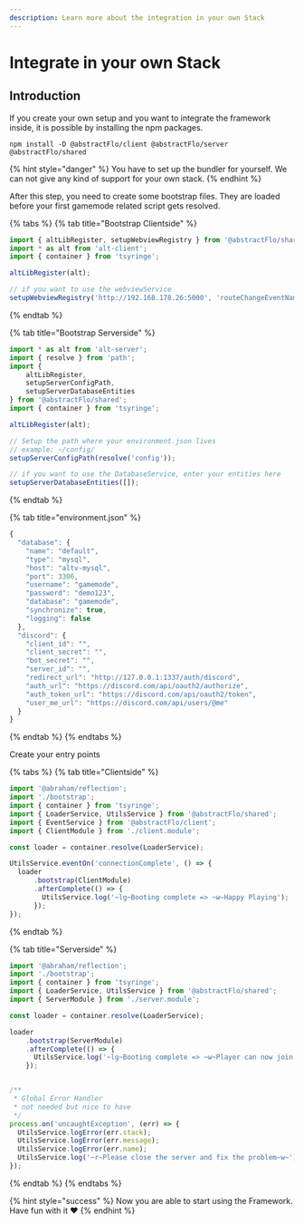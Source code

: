 ```yaml
---
description: Learn more about the integration in your own Stack
---
```


# Integrate in your own Stack

## Introduction

If you create your own setup and you want to integrate the framework inside, it is possible by installing the npm packages.

```text
npm install -D @abstractFlo/client @abstractFlo/server @abstractFlo/shared
```

{% hint style="danger" %}
You have to set up the bundler for yourself. We can not give any kind of support for your own stack.
{% endhint %}

After this step, you need to create some bootstrap files. They are loaded before your first gamemode related script gets resolved.

{% tabs %}
{% tab title="Bootstrap Clientside" %}
```typescript
import { altLibRegister, setupWebviewRegistry } from '@abstractFlo/shared';
import * as alt from 'alt-client';
import { container } from 'tsyringe';

altLibRegister(alt);

// if you want to use the webviewService
setupWebviewRegistry('http://192.168.178.26:5000', 'routeChangeEventName');
```
{% endtab %}

{% tab title="Bootstrap Serverside" %}
```typescript
import * as alt from 'alt-server';
import { resolve } from 'path';
import { 
    altLibRegister, 
    setupServerConfigPath, 
    setupServerDatabaseEntities 
} from '@abstractFlo/shared';
import { container } from 'tsyringe';

altLibRegister(alt);

// Setup the path where your environment.json lives
// example: ~/config/
setupServerConfigPath(resolve('config'));

// if you want to use the DatabaseService, enter your entities here
setupServerDatabaseEntities([]);
```
{% endtab %}

{% tab title="environment.json" %}
```typescript
{
  "database": {
    "name": "default",
    "type": "mysql",
    "host": "altv-mysql",
    "port": 3306,
    "username": "gamemode",
    "password": "demo123",
    "database": "gamemode",
    "synchronize": true,
    "logging": false
  },
  "discord": {
    "client_id": "",
    "client_secret": "",
    "bot_secret": "",
    "server_id": "",
    "redirect_url": "http://127.0.0.1:1337/auth/discord",
    "auth_url": "https://discord.com/api/oauth2/authorize",
    "auth_token_url": "https://discord.com/api/oauth2/token",
    "user_me_url": "https://discord.com/api/users/@me"
  }
}
```
{% endtab %}
{% endtabs %}

Create your entry points

{% tabs %}
{% tab title="Clientside" %}
```typescript
import '@abraham/reflection';
import './bootstrap';
import { container } from 'tsyringe';
import { LoaderService, UtilsService } from '@abstractFlo/shared';
import { EventService } from '@abstractFlo/client';
import { ClientModule } from './client.module';

const loader = container.resolve(LoaderService);

UtilsService.eventOn('connectionComplete', () => {
  loader
      .bootstrap(ClientModule)
      .afterComplete(() => {
        UtilsService.log('~lg~Booting complete => ~w~Happy Playing');
      });
});
```
{% endtab %}

{% tab title="Serverside" %}
```typescript
import '@abraham/reflection';
import './bootstrap';
import { container } from 'tsyringe';
import { LoaderService, UtilsService } from '@abstractFlo/shared';
import { ServerModule } from './server.module';

const loader = container.resolve(LoaderService);

loader
    .bootstrap(ServerModule)
    .afterComplete(() => {
      UtilsService.log('~lg~Booting complete => ~w~Player can now join and have some fun');
    });


/**
 * Global Error Handler
 * not needed but nice to have
 */
process.on('uncaughtException', (err) => {
  UtilsService.logError(err.stack);
  UtilsService.logError(err.message);
  UtilsService.logError(err.name);
  UtilsService.log('~r~Please close the server and fix the problem~w~');
});
```
{% endtab %}
{% endtabs %}

{% hint style="success" %}
Now you are able to start using the Framework. Have fun with it ❤
{% endhint %}

